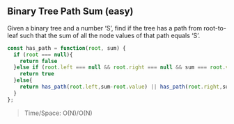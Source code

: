 ## Binary Tree Path Sum (easy)
Given a binary tree and a number ‘S’, find if the tree has a path from root-to-leaf such that the sum of all the node values of that path equals ‘S’.

```Javascript
const has_path = function(root, sum) {
  if (root === null){
    return false
  }else if (root.left === null && root.right === null && sum === root.value){
    return true
  }else{
    return has_path(root.left,sum-root.value) || has_path(root.right,sum-root.value)
  }
};
```
> Time/Space: O(N)/O(N)

